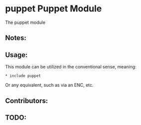 # puppet Puppet Module

The puppet module

## Notes:

## Usage:

This module can be utilized in the conventional sense, meaning:

    * include puppet

Or any equivalent, such as via an ENC, etc.

## Contributors:

## TODO:

